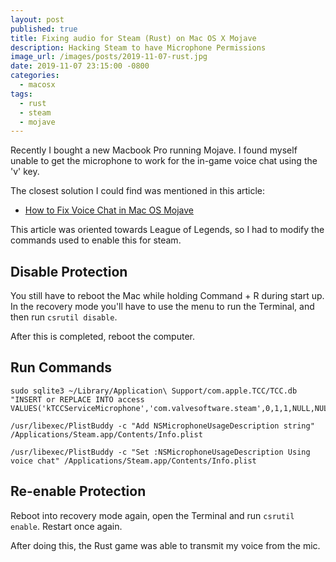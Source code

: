 ```yaml
---
layout: post
published: true
title: Fixing audio for Steam (Rust) on Mac OS X Mojave
description: Hacking Steam to have Microphone Permissions
image_url: /images/posts/2019-11-07-rust.jpg
date: 2019-11-07 23:15:00 -0800
categories:
  - macosx
tags:
  - rust
  - steam
  - mojave
---
```


Recently I bought a new Macbook Pro running Mojave. I found myself
unable to get the microphone to work for the in-game voice chat using
the 'v' key.

The closest solution I could find was mentioned in this article:

- [How to Fix Voice Chat in Mac OS Mojave](https://www.reddit.com/r/leagueoflegends/comments/ay9o4s/how_to_fix_voice_chat_in_macos_mojave/)

This article was oriented towards League of Legends, so I had to modify the
commands used to enable this for steam.
<!--more-->
## Disable Protection

You still have to reboot the Mac while holding Command + R during start up.
In the recovery mode you'll have to use the menu to run the Terminal, and
then run `csrutil disable`.

After this is completed, reboot the computer.

## Run Commands

```shell
sudo sqlite3 ~/Library/Application\ Support/com.apple.TCC/TCC.db "INSERT or REPLACE INTO access VALUES('kTCCServiceMicrophone','com.valvesoftware.steam',0,1,1,NULL,NULL,NULL,'UNUSED',NULL,0,1551892126);"

/usr/libexec/PlistBuddy -c "Add NSMicrophoneUsageDescription string" /Applications/Steam.app/Contents/Info.plist

/usr/libexec/PlistBuddy -c "Set :NSMicrophoneUsageDescription Using voice chat" /Applications/Steam.app/Contents/Info.plist
```

## Re-enable Protection

Reboot into recovery mode again, open the Terminal and run
`csrutil enable`. Restart once again.

After doing this, the Rust game was able to transmit my voice from the mic.
